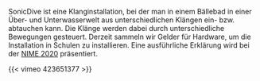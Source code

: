 SonicDive ist eine Klanginstallation, bei der man in einem Bällebad in einer Über- und Unterwasserwelt aus unterschiedlichen Klängen ein- bzw. abtauchen kann. Die Klänge werden dabei durch unterschiedliche Bewegungen gesteuert.
Derzeit sammeln wir Gelder für Hardware, um die Installation in Schulen zu installieren.
Eine ausführliche Erklärung wird bei der [NIME 2020](https://nime2020.bcu.ac.uk/) präsentiert. 

{{< vimeo 423651377 >}}
